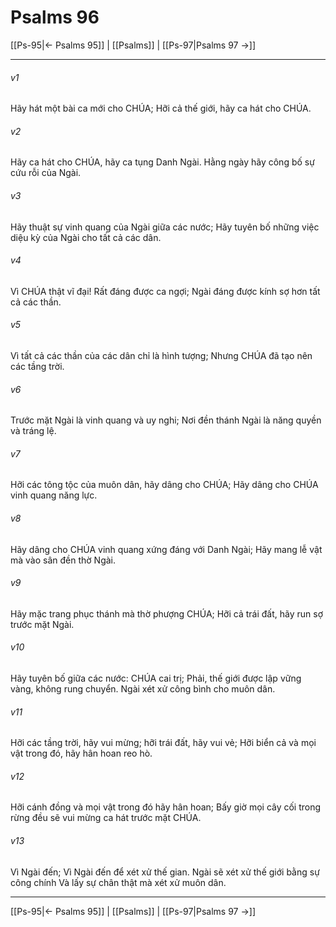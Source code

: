 # Psalms 96

[[Ps-95|← Psalms 95]] | [[Psalms]] | [[Ps-97|Psalms 97 →]]
***



###### v1 
Hãy hát một bài ca mới cho CHÚA; Hỡi cả thế giới, hãy ca hát cho CHÚA. 

###### v2 
Hãy ca hát cho CHÚA, hãy ca tụng Danh Ngài. Hằng ngày hãy công bố sự cứu rỗi của Ngài. 

###### v3 
Hãy thuật sự vinh quang của Ngài giữa các nước; Hãy tuyên bố những việc diệu kỳ của Ngài cho tất cả các dân. 

###### v4 
Vì CHÚA thật vĩ đại! Rất đáng được ca ngợi; Ngài đáng được kính sợ hơn tất cả các thần. 

###### v5 
Vì tất cả các thần của các dân chỉ là hình tượng; Nhưng CHÚA đã tạo nên các tầng trời. 

###### v6 
Trước mặt Ngài là vinh quang và uy nghi; Nơi đền thánh Ngài là năng quyền và tráng lệ. 

###### v7 
Hỡi các tông tộc của muôn dân, hãy dâng cho CHÚA; Hãy dâng cho CHÚA vinh quang năng lực. 

###### v8 
Hãy dâng cho CHÚA vinh quang xứng đáng với Danh Ngài; Hãy mang lễ vật mà vào sân đền thờ Ngài. 

###### v9 
Hãy mặc trang phục thánh mà thờ phượng CHÚA; Hỡi cả trái đất, hãy run sợ trước mặt Ngài. 

###### v10 
Hãy tuyên bố giữa các nước: CHÚA cai trị; Phải, thế giới được lập vững vàng, không rung chuyển. Ngài xét xử công bình cho muôn dân. 

###### v11 
Hỡi các tầng trời, hãy vui mừng; hỡi trái đất, hãy vui vẻ; Hỡi biển cả và mọi vật trong đó, hãy hân hoan reo hò. 

###### v12 
Hỡi cánh đồng và mọi vật trong đó hãy hân hoan; Bấy giờ mọi cây cối trong rừng đều sẽ vui mừng ca hát trước mặt CHÚA. 

###### v13 
Vì Ngài đến; Vì Ngài đến để xét xử thế gian. Ngài sẽ xét xử thế giới bằng sự công chính Và lấy sự chân thật mà xét xử muôn dân.

***
[[Ps-95|← Psalms 95]] | [[Psalms]] | [[Ps-97|Psalms 97 →]]
